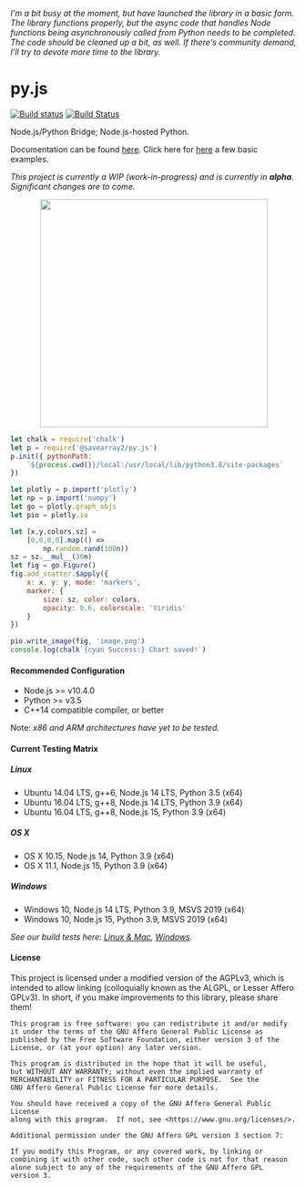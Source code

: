 _I'm a bit busy at the moment, but have launched the library in a basic form. The library functions properly, but the async code that handles Node functions being asynchronously called from Python needs to be completed. The code should be cleaned up a bit, as well. If there's community demand, I'll try to devote more time to the library._

# py.js

[![Build status](https://ci.appveyor.com/api/projects/status/e21hoqmy6lgre65w/branch/testing?svg=true)](https://ci.appveyor.com/project/savearray2/py-js/branch/testing) [![Build Status](https://travis-ci.org/savearray2/py.js.svg?branch=master)](https://travis-ci.org/savearray2/py.js)

Node.js/Python Bridge; Node.js-hosted Python.

Documentation can be found [here](https://savearray2.github.io/py.js/).
Click here for [here](examples) a few basic examples.

*This project is currently a WIP (work-in-progress) and is currently in **alpha**. Significant changes are to come.*

<p align="center"><img src="https://savearray2.github.io/py.js/static/1.png" height="400" /></p>

```js
let chalk = require('chalk')
let p = require('@savearray2/py.js')
p.init({ pythonPath: 
	`${process.cwd()}/local:/usr/local/lib/python3.8/site-packages`
})

let plotly = p.import('plotly')
let np = p.import('numpy')
let go = plotly.graph_objs
let pio = plotly.io

let [x,y,colors,sz] = 
	[0,0,0,0].map(() => 
		np.random.rand(100n))
sz = sz.__mul__(30n)
let fig = go.Figure()
fig.add_scatter.$apply({
	x: x, y: y, mode: 'markers',
	marker: {
		size: sz, color: colors,
		opacity: 0.6, colorscale: 'Viridis'
	}
})

pio.write_image(fig, 'image.png')
console.log(chalk`{cyan Success:} Chart saved!`)
```

#### Recommended Configuration

* Node.js >= v10.4.0
* Python >= v3.5
* C++14 compatible compiler, or better

Note: *x86 and ARM architectures have yet to be tested.*

#### Current Testing Matrix

##### Linux
* Ubuntu 14.04 LTS, g++6, Node.js 14 LTS, Python 3.5 (x64)
* Ubuntu 16.04 LTS, g++8, Node.js 14 LTS, Python 3.9 (x64)
* Ubuntu 16.04 LTS, g++8, Node.js 15, Python 3.9 (x64)

##### OS X
* OS X 10.15, Node.js 14, Python 3.9 (x64)
* OS X 11.1, Node.js 15, Python 3.9 (x64)

##### Windows
* Windows 10, Node.js 14 LTS, Python 3.9, MSVS 2019 (x64)
* Windows 10, Node.js 15, Python 3.9, MSVS 2019 (x64)

*See our build tests here: [Linux & Mac](https://travis-ci.org/savearray2/py.js), [Windows](https://ci.appveyor.com/project/savearray2/py-js).*

#### License

This project is licensed under a modified version of the AGPLv3, which is intended to allow linking (colloquially known as the ALGPL, or Lesser Affero GPLv3). In short, if you make improvements to this library, please share them!

```
This program is free software: you can redistribute it and/or modify
it under the terms of the GNU Affero General Public License as
published by the Free Software Foundation, either version 3 of the
License, or (at your option) any later version.

This program is distributed in the hope that it will be useful,
but WITHOUT ANY WARRANTY; without even the implied warranty of
MERCHANTABILITY or FITNESS FOR A PARTICULAR PURPOSE.  See the
GNU Affero General Public License for more details.

You should have received a copy of the GNU Affero General Public License
along with this program.  If not, see <https://www.gnu.org/licenses/>.

Additional permission under the GNU Affero GPL version 3 section 7:

If you modify this Program, or any covered work, by linking or
combining it with other code, such other code is not for that reason
alone subject to any of the requirements of the GNU Affero GPL
version 3.
```
